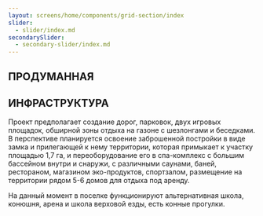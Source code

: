 ```yaml
---
layout: screens/home/components/grid-section/index
slider:
  - slider/index.md
secondarySlider:
  - secondary-slider/index.md
---
```


## ПРОДУМАННАЯ

## **ИНФРАСТРУКТУРА**

Проект предполагает создание дорог, парковок, двух игровых площадок, обширной зоны отдыха на газоне с шезлонгами и беседками.
В перспективе планируется освоение заброшенной постройки в виде замка и прилегающей к нему территории, которая примыкает к участку площадью 1,7 га, и переоборудование его в спа-комплекс с большим бассейном внутри и снаружи, с различными саунами, баней, рестораном, магазином эко-продуктов, спортзалом, размещение на территории рядом 5-6 домов для отдыха под аренду.

На данный момент в поселке функционируют
альтернативная школа, конюшня, арена и школа верховой езды, есть конные прогулки.
